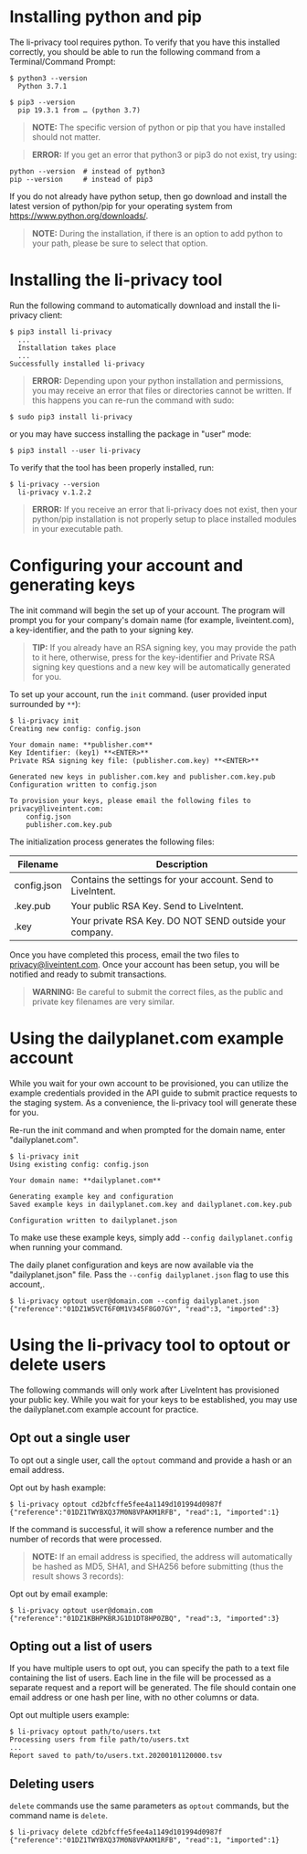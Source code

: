 # Installing python and pip
The li-privacy tool requires python. To verify that you have this installed correctly, you should be able to run the following command from a Terminal/Command Prompt:

```
$ python3 --version
  Python 3.7.1

$ pip3 --version
  pip 19.3.1 from … (python 3.7)
```

> **NOTE:** The specific version of python or pip that you have installed should not matter.

> **ERROR:** If you get an error that python3 or pip3 do not exist, try using:
```
python --version  # instead of python3
pip --version     # instead of pip3
```

If you do not already have python setup, then go download and install the latest version of python/pip for your operating system from https://www.python.org/downloads/.

> **NOTE:** During the installation, if there is an option to add python to your path, please be sure to select that option.

# Installing the li-privacy tool
Run the following command to automatically download and install the li-privacy client:
```
$ pip3 install li-privacy
  ...
  Installation takes place
  ...
Successfully installed li-privacy
```

> **ERROR:** Depending upon your python installation and permissions, you may receive an error that files or directories cannot be written. If this happens you can re-run the command with sudo:
```
$ sudo pip3 install li-privacy
```

or you may have success installing the package in "user" mode:
```
$ pip3 install --user li-privacy
```

To verify that the tool has been properly installed, run:
```
$ li-privacy --version
  li-privacy v.1.2.2
```

> **ERROR:** If you receive an error that li-privacy does not exist, then your python/pip installation is not properly setup to place installed modules in your executable path.

# Configuring your account and generating keys
The init command will begin the set up of your account. The program will prompt you for your company's domain name (for example, liveintent.com), a key-identifier, and the path to your signing key.

> **TIP:** If you already have an RSA signing key, you may provide the path to it here, otherwise, press <ENTER> for the key-identifier and Private RSA signing key questions and a new key will be automatically generated for you.

To set up your account, run the `init` command. (user provided input surrounded by `**`):
```
$ li-privacy init
Creating new config: config.json

Your domain name: **publisher.com**
Key Identifier: (key1) **<ENTER>**
Private RSA signing key file: (publisher.com.key) **<ENTER>**

Generated new keys in publisher.com.key and publisher.com.key.pub
Configuration written to config.json

To provision your keys, please email the following files to privacy@liveintent.com:
    config.json
    publisher.com.key.pub
```

The initialization process generates the following files:

| Filename             |  Description                                                |
| -------------------- | ----------------------------------------------------------- |
| config.json          | Contains the settings for your account. Send to LiveIntent. |
| <domainname>.key.pub | Your public RSA Key. Send to LiveIntent.                    |
| <domainname>.key     | Your private RSA Key. DO NOT SEND outside your company.     |

Once you have completed this process, email the two files to privacy@liveintent.com. Once your account has been setup, you will be notified and ready to submit transactions.

> **WARNING:** Be careful to submit the correct files, as the public and private key filenames are very similar.

# Using the dailyplanet.com example account
While you wait for your own account to be provisioned, you can utilize the example credentials provided in the API guide to submit practice requests to the staging system. As a convenience, the li-privacy tool will generate these for you.

Re-run the init command and when prompted for the domain name, enter "dailyplanet.com".

```
$ li-privacy init
Using existing config: config.json

Your domain name: **dailyplanet.com**

Generating example key and configuration
Saved example keys in dailyplanet.com.key and dailyplanet.com.key.pub

Configuration written to dailyplanet.json
```

To make use these example keys, simply add `--config dailyplanet.config` when running your command.

The daily planet configuration and keys are now available via the "dailyplanet.json" file. Pass the `--config dailyplanet.json` flag to use this account,.

```
$ li-privacy optout user@domain.com --config dailyplanet.json
{"reference":"01DZ1W5VCT6F0M1V345F8G07GY", "read":3, "imported":3}
```

# Using the li-privacy tool to optout or delete users
The following commands will only work after LiveIntent has provisioned your public key. While you wait for your keys to be established, you may use the dailyplanet.com example account for practice.

## Opt out a single user
To opt out a single user, call the `optout` command and provide a hash or an email address.

Opt out by hash example:
```
$ li-privacy optout cd2bfcffe5fee4a1149d101994d0987f
{"reference":"01DZ1TWYBXQ37M0N8VPAKM1RFB", "read":1, "imported":1}
```

If the command is successful, it will show a reference number and the number of records that were processed.

> **NOTE:** If an email address is specified, the address will automatically be hashed as MD5, SHA1, and SHA256 before submitting (thus the result shows 3 records):

Opt out by email example:
```
$ li-privacy optout user@domain.com
{"reference":"01DZ1KBHPKBRJG1D1DT8HP0ZBQ", "read":3, "imported":3}
```

## Opting out a list of users
If you have multiple users to opt out, you can specify the path to a text file containing the list of users. Each line in the file will be processed as a separate request and a report will be generated. The file should contain one email address or one hash per line, with no other columns or data.

Opt out multiple users example:
```
$ li-privacy optout path/to/users.txt
Processing users from file path/to/users.txt
...
Report saved to path/to/users.txt.20200101120000.tsv
```

## Deleting users
`delete` commands use the same parameters as `optout` commands, but the command name is `delete`.

```
$ li-privacy delete cd2bfcffe5fee4a1149d101994d0987f
{"reference":"01DZ1TWYBXQ37M0N8VPAKM1RFB", "read":1, "imported":1}
```
